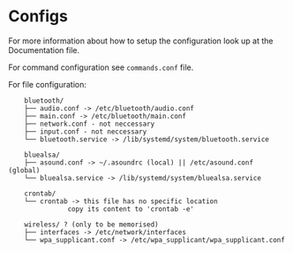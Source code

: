 # Configs
For more information about how to setup
the configuration look up at the Documentation file.

For command configuration see `commands.conf` file.

For file configuration:
``` 
	bluetooth/
	├── audio.conf -> /etc/bluetooth/audio.conf
	├── main.conf -> /etc/bluetooth/main.conf
	├── network.conf - not neccessary
	├── input.conf - not neccessary
	└── bluetooth.service -> /lib/systemd/system/bluetooth.service

	bluealsa/
	├── asound.conf -> ~/.asoundrc (local) || /etc/asound.conf (global)
	└── bluealsa.service -> /lib/systemd/system/bluealsa.service

	crontab/
	└── crontab -> this file has no specific location
		       copy its content to 'crontab -e'

	wireless/ ? (only to be memorised)
	├── interfaces -> /etc/network/interfaces
	└── wpa_supplicant.conf -> /etc/wpa_supplicant/wpa_supplicant.conf 
```
